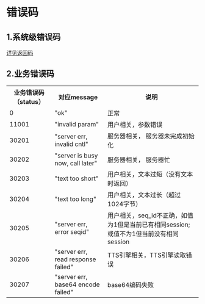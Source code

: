 
# 错误码

## 1.系统级错误码
[详见返回码](https://aidoc.jd.com/user/returncode.html)  

## 2.业务错误码
<table>
   <tr>
      <th>业务错误码（status）</th>
      <th>对应message</th>
      <th>说明</th>
   </tr>
  <tr>
    <td>0</td>
    <td>"ok"</td>
    <td>正常</td>
  </tr>
  <tr>
    <td>11001</td>
    <td>"invalid param"</td>
    <td>用户相关，参数错误</td>
  </tr>
  <tr>
    <td>30201</td>
    <td>"server err, invalid cntl"</td>
    <td>服务器相关， 服务器未完成初始化</td>
  </tr>
   <tr>
    <td>30202</td>
    <td>"server is busy now, call later"</td>
    <td>服务器相关， 服务器忙</td>
  </tr>
   <tr>
    <td>30203</td>
    <td>"text too short"</td>
    <td>用户相关，文本过短（没有文本时返回）</td>
  </tr>
   <tr>
    <td>30204</td>
    <td>"text too long"</td>
    <td>用户相关，文本过长（超过1024字节）</td>
  </tr>
   <tr>
    <td>30205</td>
    <td>"server err, error seqid"</td>
    <td>用户相关，seq_id不正确，如值为1但是当前已有相同session; 或值不为1但当前没有相同session</td>
  </tr>
   <tr>
    <td>30206</td>
    <td>"server err, read response failed"</td>
    <td>TTS引擎相关，TTS引擎读取错误</td>
  </tr>
   <tr>
    <td>30207</td>
    <td>"server err, base64 encode failed"</td>
    <td>base64编码失败</td>
  </tr>
</table>